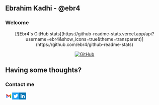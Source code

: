 ## Ebrahim Kadhi - @ebr4
### Welcome 


<p align="center">
    [![Ebr4's GitHub stats](https://github-readme-stats.vercel.app/api?username=ebr4&show_icons=true&theme=transparent)](https://github.com/ebr4/github-readme-stats)
</p>

<p align="center">
    <a href="https://github.com/ebr4?tab=followers"><img alt="GitHub" src="https://img.shields.io/github/followers/ebr4?label=GitHub&logo=GitHub&style=for-the-badge"></a>
</p>
    





<!--<a href="https://twitter.com/m1h4rbe"><img alt="Twitter" src="https://img.shields.io/twitter/follow/m1h4rbe?label=Twitter&logo=Twitter&style=for-the-badge"></a>
</p>
<p align="center">
    <a href="https://github.com/ebr4"><img alt="Profile Views" src="https://komarev.com/ghpvc/?username=ebr4&style=flat-square"></a>
</p> -->

## Having some thoughts? 
### Contact me 
[<img align="left" width="22" alt="ranger163 on Gmail" src="https://raw.githubusercontent.com/edent/SuperTinyIcons/master/images/svg/gmail.svg">](mailto:ebrahimkadhi@gmail.com)
[<img align="left" width="22" alt="ranger163 on Twitter" src="https://raw.githubusercontent.com/edent/SuperTinyIcons/master/images/svg/twitter.svg">](https://twitter.com/m1h4rbe)
[<img align="left" width="22" alt="ranger163 on LinkedIn" src="https://raw.githubusercontent.com/edent/SuperTinyIcons/master/images/svg/linkedin.svg">](https://linkedin.com/in/ebrahim-kadhi)
<br>

